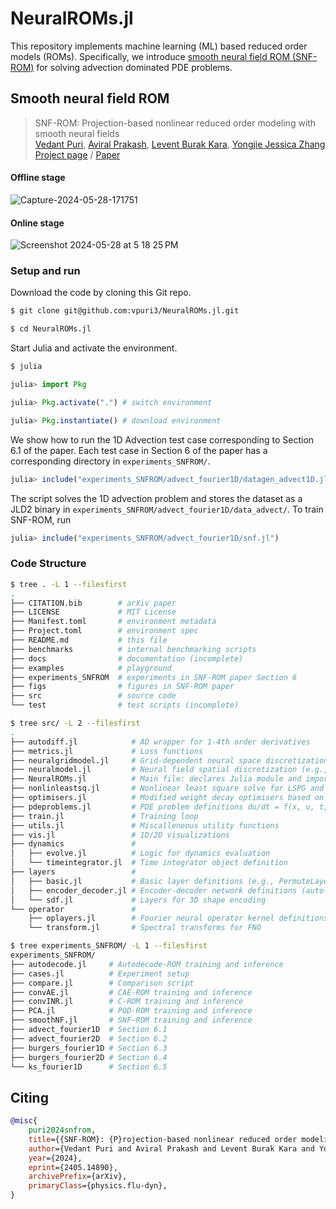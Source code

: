 # NeuralROMs.jl

This repository implements machine learning (ML) based reduced order models (ROMs).
Specifically, we introduce [smooth neural field ROM (SNF-ROM)](https://arxiv.org/abs/2405.14890) for solving advection dominated PDE problems.

## Smooth neural field ROM

> SNF-ROM: Projection-based nonlinear reduced order modeling with smooth neural fields  
> [Vedant Puri](https://vpuri3.github.io/), [Aviral Prakash](https://scholar.google.com/citations?user=KgbgFP0AAAAJ&hl=en&oi=ao), [Levent Burak Kara](http://vdel.me.cmu.edu/), [Yongjie Jessica Zhang](https://www.meche.engineering.cmu.edu/faculty/zhang-computational-bio-modeling-lab.html)  
> [Project page](https://vpuri3.github.io/NeuralROMs.jl/dev/) / [Paper](https://arxiv.org/abs/2405.14890)

#### Offline stage
![Capture-2024-05-28-171751](https://github.com/vpuri3/NeuralROMs.jl/assets/36345239/9656da99-de98-4ead-9ae6-37f935bffa33)

#### Online stage
![Screenshot 2024-05-28 at 5 18 25 PM](https://github.com/vpuri3/NeuralROMs.jl/assets/36345239/8bdd00d0-c1e0-4aea-9bfa-b014b5e1a86b)

### Setup and run

Download the code by cloning this Git repo.

```bash
$ git clone git@github.com:vpuri3/NeuralROMs.jl.git

$ cd NeuralROMs.jl
```

Start Julia and activate the environment.

```bash
$ julia
```

```julia
julia> import Pkg

julia> Pkg.activate(".") # switch environment

julia> Pkg.instantiate() # download environment
```

We show how to run the 1D Advection test case corresponding to Section 6.1 of the paper.
Each test case in Section 6 of the paper has a corresponding directory in `experiments_SNFROM/`.

```julia
julia> include("experiments_SNFROM/advect_fourier1D/datagen_advect1D.jl")
```

The script solves the 1D advection problem and stores the dataset as a JLD2 binary in
`experiments_SNFROM/advect_fourier1D/data_advect/`.
To train SNF-ROM, run

```julia
julia> include("experiments_SNFROM/advect_fourier1D/snf.jl")
```

### Code Structure

```bash
$ tree . -L 1 --filesfirst
.
├── CITATION.bib        # arXiv paper
├── LICENSE             # MIT License
├── Manifest.toml       # environment metadata
├── Project.toml        # environment spec
├── README.md           # this file
├── benchmarks          # internal benchmarking scripts
├── docs                # documentation (incomplete)
├── examples            # playground
├── experiments_SNFROM  # experiments in SNF-ROM paper Section 6
├── figs                # figures in SNF-ROM paper
├── src                 # source code
└── test                # test scripts (incomplete)

```

```bash
$ tree src/ -L 2 --filesfirst
.
├── autodiff.jl            # AD wrapper for 1-4th order derivatives
├── metrics.jl             # Loss functions
├── neuralgridmodel.jl     # Grid-dependent neural space discretization (e.g., CAE-ROM, POD-ROM)
├── neuralmodel.jl         # Neural field spatial discretization (e.g., C-ROM, SNF-ROM)
├── NeuralROMs.jl          # Main file: declares Julia module and imports relevant packages
├── nonlinleastsq.jl       # Nonlinear least square solve for LSPG and for initializing auto-decode.
├── optimisers.jl          # Modified weight decay optimisers based on Optimisers.jl
├── pdeproblems.jl         # PDE problem definitions du/dt = f(x, u, t, u', ...)
├── train.jl               # Training loop
├── utils.jl               # Miscalleneous utility functions
├── vis.jl                 # 1D/2D visualizations
├── dynamics               #
│   ├── evolve.jl          # Logic for dynamics evaluation
│   └── timeintegrator.jl  # Time integrator object definition
├── layers                 #
│   ├── basic.jl           # Basic layer definitions (e.g., PermuteLayer, HyperNet)
│   ├── encoder_decoder.jl # Encoder-decoder network definitions (auto-decode, CAE, C-ROM, SNF-ROM)
│   └── sdf.jl             # Layers for 3D shape encoding
└── operator               #
    ├── oplayers.jl        # Fourier neural operator kernel definitions
    └── transform.jl       # Spectral transforms for FNO
```

```bash
$ tree experiments_SNFROM/ -L 1 --filesfirst
experiments_SNFROM/
├── autodecode.jl     # Autodecode-ROM training and inference
├── cases.jl          # Experiment setup
├── compare.jl        # Comparison script
├── convAE.jl         # CAE-ROM training and inference
├── convINR.jl        # C-ROM training and inference
├── PCA.jl            # POD-ROM training and inference
├── smoothNF.jl       # SNF-ROM training and inference
├── advect_fourier1D  # Section 6.1
├── advect_fourier2D  # Section 6.2
├── burgers_fourier1D # Section 6.3
├── burgers_fourier2D # Section 6.4
└── ks_fourier1D      # Section 6.5
```

## Citing
```bib
@misc{
    puri2024snfrom,
    title={{SNF-ROM}: {P}rojection-based nonlinear reduced order modeling with smooth neural fields},
    author={Vedant Puri and Aviral Prakash and Levent Burak Kara and Yongjie Jessica Zhang},
    year={2024},
    eprint={2405.14890},
    archivePrefix={arXiv},
    primaryClass={physics.flu-dyn},
}
```
